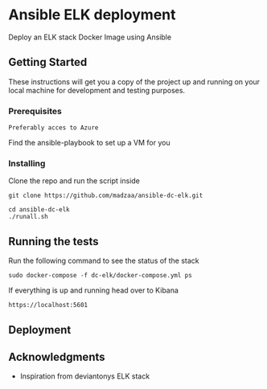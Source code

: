 # Ansible ELK deployment

Deploy an ELK stack Docker Image using Ansible

## Getting Started

These instructions will get you a copy of the project up and running on your local machine for development and testing purposes. 

### Prerequisites

```
Preferably acces to Azure
```

Find the ansible-playbook to set up a VM for you 

### Installing

Clone the repo and run the script inside

```
git clone https://github.com/madzaa/ansible-dc-elk.git
```

```
cd ansible-dc-elk
./runall.sh
```

## Running the tests

Run the following command to see the status of the stack

```
sudo docker-compose -f dc-elk/docker-compose.yml ps
```

If everything is up and running head over to Kibana

```
https://localhost:5601
```

## Deployment

<Add additional notes about how to deploy this on a live system>

## Acknowledgments

* Inspiration from deviantonys ELK stack
